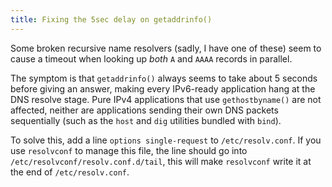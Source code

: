 ```yaml
---
title: Fixing the 5sec delay on getaddrinfo()
---
```


Some broken recursive name resolvers (sadly, I have one of these) seem
to cause a timeout when looking up *both* `A` and `AAAA` records in
parallel.

The symptom is that `getaddrinfo()` always seems to take about 5 seconds
before giving an answer, making every IPv6-ready application hang at the
DNS resolve stage.  Pure IPv4 applications that use `gethostbyname()`
are not affected, neither are applications sending their own DNS packets
sequentially (such as the `host` and `dig` utilities bundled with
`bind`).

To solve this, add a line `options single-request` to
`/etc/resolv.conf`.  If you use `resolvconf` to manage this file, the
line should go into `/etc/resolvconf/resolv.conf.d/tail`, this will
make `resolvconf` write it at the end of `/etc/resolv.conf`.
